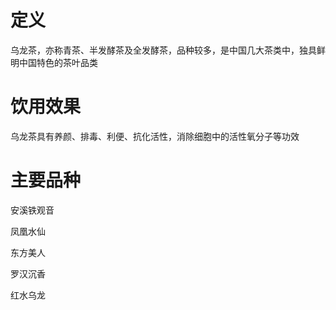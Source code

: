 # 定义

乌龙茶，亦称青茶、半发酵茶及全发酵茶，品种较多，是中国几大茶类中，独具鲜明中国特色的茶叶品类

# 饮用效果

乌龙茶具有养颜、排毒、利便、抗化活性，消除细胞中的活性氧分子等功效

# 主要品种

安溪铁观音

凤凰水仙

东方美人

罗汉沉香

红水乌龙